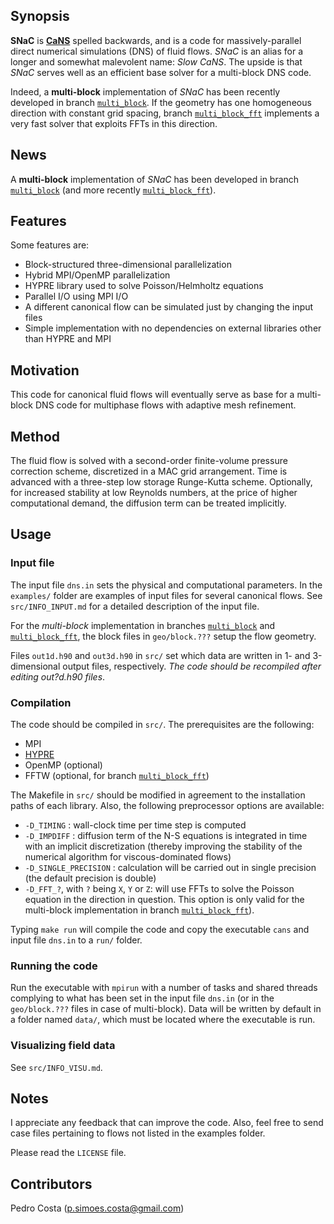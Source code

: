 ## Synopsis

**SNaC** is [**CaNS**](https://github.com/p-costa/CaNS) spelled backwards, and is a code for massively-parallel direct numerical simulations (DNS) of fluid flows. *SNaC* is an alias for a longer and somewhat malevolent name: *Slow CaNS*. The upside is that *SNaC* serves well as an efficient base solver for a multi-block DNS code.

Indeed, a **multi-block** implementation of *SNaC* has been recently developed in branch [`multi_block`](https://github.com/p-costa/SNaC/tree/multi_block). If the geometry has one homogeneous direction with constant grid spacing, branch [`multi_block_fft`](https://github.com/p-costa/SNaC/tree/multi_block) implements a very fast solver that exploits FFTs in this direction.

## News

A **multi-block** implementation of *SNaC* has been developed in branch [`multi_block`](https://github.com/p-costa/SNaC/tree/multi_block) (and more recently [`multi_block_fft`](https://github.com/p-costa/SNaC/tree/multi_block)).

## Features

Some features are:

 * Block-structured three-dimensional parallelization
 * Hybrid MPI/OpenMP parallelization
 * HYPRE library used to solve Poisson/Helmholtz equations
 * Parallel I/O using MPI I/O 
 * A different canonical flow can be simulated just by changing the input files
 * Simple implementation with no dependencies on external libraries other than HYPRE and MPI

## Motivation

This code for canonical fluid flows will eventually serve as base for a multi-block DNS code for multiphase flows with adaptive mesh refinement.

## Method

The fluid flow is solved with a second-order finite-volume pressure correction scheme, discretized in a MAC grid arrangement. Time is advanced with a three-step low storage Runge-Kutta scheme. Optionally, for increased stability at low Reynolds numbers, at the price of higher computational demand, the diffusion term can be treated implicitly.

## Usage

### Input file

The input file `dns.in` sets the physical and computational parameters. In the `examples/` folder are examples of input files for several canonical flows. See `src/INFO_INPUT.md` for a detailed description of the input file.

For the *multi-block* implementation in branches [`multi_block`](https://github.com/p-costa/SNaC/tree/multi_block) and [`multi_block_fft`](https://github.com/p-costa/SNaC/tree/multi_block), the block files in `geo/block.???` setup the flow geometry.

Files `out1d.h90` and `out3d.h90` in `src/` set which data are written in 1- and 3-dimensional output files, respectively. *The code should be recompiled after editing out?d.h90 files*.

### Compilation

The code should be compiled in `src/`. The prerequisites are the following:

 * MPI
 * [HYPRE](https://github.com/hypre-space/hypre)
 * OpenMP (optional)
 * FFTW (optional, for branch [`multi_block_fft`](https://github.com/p-costa/SNaC/tree/multi_block))

The Makefile in `src/` should be modified in agreement to the installation paths of each library. Also, the following preprocessor options are available:

 * `-D_TIMING`           : wall-clock time per time step is computed
 * `-D_IMPDIFF`          : diffusion term of the N-S equations is integrated in time with an implicit discretization (thereby improving the stability of the numerical algorithm for viscous-dominated flows)
 * `-D_SINGLE_PRECISION` : calculation will be carried out in single precision (the default precision is double)
 * `-D_FFT_?`, with  `?` being `X`, `Y` or `Z`: will use FFTs to solve the Poisson equation in the direction in question. This option is only valid for the multi-block implementation in branch [`multi_block_fft`](https://github.com/p-costa/SNaC/tree/multi_block)).

Typing `make run` will compile the code and copy the executable `cans` and input file `dns.in` to a `run/` folder.

### Running the code

Run the executable with `mpirun` with a number of tasks and shared threads complying to what has been set in the input file `dns.in` (or in the `geo/block.???` files in case of multi-block). Data will be written by default in a folder named `data/`, which must be located where the executable is run.

### Visualizing field data

See `src/INFO_VISU.md`.

## Notes

I appreciate any feedback that can improve the code. Also, feel free to send case files pertaining to flows not listed in the examples folder.

Please read the `LICENSE` file.

## Contributors

Pedro Costa (p.simoes.costa@gmail.com)
